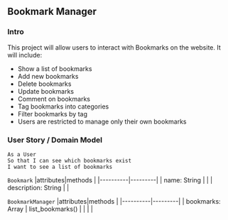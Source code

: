## Bookmark Manager

### Intro

This project will allow users to interact with Bookmarks on the website. It will include:

- Show a list of bookmarks
- Add new bookmarks
- Delete bookmarks
- Update bookmarks
- Comment on bookmarks
- Tag bookmarks into categories
- Filter bookmarks by tag
- Users are restricted to manage only their own bookmarks

### User Story / Domain Model

```
As a User
So that I can see which bookmarks exist
I want to see a list of bookmarks
```

`Bookmark`
|attributes|methods |
|----------|---------|
| name: String | |
| description: String | |

`BookmarkManager`
|attributes|methods |
|----------|---------|
| bookmarks: Array | list_bookmarks() |
| | |
